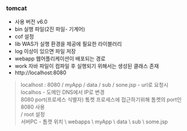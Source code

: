 ### tomcat
* 사용 버전 v6.0
* bin 실행 파일(2진 파일- 기계어)
* cof 설정
* lib WAS가 실행 환경을 제공에 필요한 라이블러리 
* log 이상이 있으면 파일 저장
* webapp 웹어플리케이션이 배포되는 경로
* work 자바 파일이 컴파일 후 실행되기 위해서는 생성된 클래스 존재
* http://localhost:8080

> localhost : 8080 / myApp / data / sub / sone.jsp - url로 요청시  
> localhos - 도메인 DNS에서 IP로 변경  
> 8080 port(프로세스 식별자) 톸켓 프로세스에 접근하기위해 톰켓의 port인 8080 사용  
> / root 설정  
> 서버PC - 톰캣 위치 \ webapps \ myApp \ data \ sub \ some.jsp
